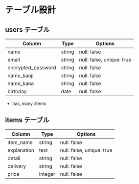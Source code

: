 # テーブル設計

## users テーブル

| Column             | Type   | Options     |
| ------------------ | ------ | ----------- |
| name               | string | null: false |
| email              | string | null: false, unique: true |
| encrypted_password | string | null: false |
| name_kanji         | string | null: false |
| name_kana          | string | null: false |
| birthday           | date   | null: false |

- has_many :items

## items テーブル

| Column             | Type   | Options      |
| ------------------ | ------ | ------------ |
| item_name               | string | null: false |
| explanation        | text    | null: false, unique: true |
| detail             | string  | null: false |
| delivery           | string  | null: false |
| price              | integer | null: false |